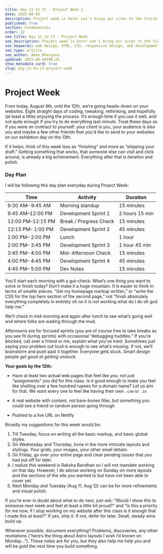 ```yaml
---
title: Day 11 to 17 - Project Week 🚀
date: 2025-08-03
description: Project week is here! Let's bring our sites to the finish line
published: true
section: Fundamentals
order: 12
seo_title: Day 11 to 17 - Project Week
seo_description: Project week is here! Let's bring our sites to the finish line
seo_keywords: web design, HTML, CSS, responsive design, web development course, portfolio website
seo_type: article
seo_author: Aman Bhargava
updated: 2025-08-04T00:25
show_metadata_card: true
slug: day-11-to-17-project-week
---
```

# Project Week

From today, August 4th, until the 12th, we’re going heads-down on your websites. Eight straight days of coding, tweaking, rethinking, and hopefully (at least a little) enjoying the process. It’s enough time if you use it well, and not quite enough if you try to do everything last-minute. Treat these days as if you were on contract to yourself: your client is you, your audience is also you and maybe a few other friends that you'd like to send to your websites on our exhibition day on the 13th.

If it helps, think of this week less as “finishing” and more as “shipping your draft.” Getting something that _works_, that someone else can visit and click around, is already a big achievement. Everything after that is iteration and polish.

### Day Plan

I will be following this day plan everyday during Project Week:

| Time              | Activity               | Duration       |
| ----------------- | ---------------------- | -------------- |
| 9:30 AM– 9:45 AM  | Morning standup        | 15 minutes     |
| 9:45 AM–12:00 PM  | Development Sprint 1   | 2 hours 15 min |
| 12:00 PM–12:15 PM | Break / Progress Check | 15 minutes     |
| 12:15 PM– 1:00 PM | Development Sprint 2   | 45 minutes     |
| 1:00 PM– 2:00 PM  | Lunch                  | 1 hour         |
| 2:00 PM– 3:45 PM  | Development Sprint 3   | 1 hour 45 min  |
| 3:45 PM– 4:00 PM  | Mid-Afternoon Check    | 15 minutes     |
| 4:00 PM– 4:45 PM  | Development Sprint 4   | 45 minutes     |
| 4:45 PM– 5:00 PM  | Dev Notes              | 15 minutes     |

You’ll start each morning with a gut-check: What’s one thing you want to solve or finish today? Don’t make it a huge mountain. It is easier to think in terms of smaller pieces. “Get my homepage markup written,” or “write the CSS for the top hero section of the second page,” not “finish absolutely everything completely in entirety oh no it is not working what do I do oh god help me.”

We’ll check in mid-morning and again after lunch to see what’s going well and where folks are wading through the mud.

Afternoons are for focused sprints (you are of course free to take breaks as you see fit during sprints) with occasional “debugging huddles.” If you’re blocked, call over a friend or me, explain what you’ve tried. Sometimes just saying your problem out loud is enough to see what’s missing. If not, we’ll brainstorm and push past it together. Everyone gets stuck. Smart design people _get good at getting unstuck_.

**Your goals by the 12th:**

- Have at least two actual web pages that feel like you, not just “assignments" you did for this class. Is it good enough to make you feel like shelling over a few hundred rupees for a domain name? Let us aim for that. We want every one to feel like having their own `.com` or `.in`

- A real website with content, not bare-bones filler, but something you could see a friend or random person going through

- Pushed to a live URL on Netlify

Broadly my suggestions for this week would be:

1. Till Tuesday, focus on writing all the basic markup, and basic global styles.
2. On Wednesday and Thursday, hone in the more intricate layouts and stylings. Your grids, your images, your other small details.
3. On Friday, go over your entire page and clear pending issues that you had put off for later.
4. I realize this weekend is Raksha Bandhan so I will not mandate working on that day. However, I do advise working on Sunday on more layouts and the sections of the site you wanted to but have not been able to cover yet.
5. Next Monday and Tuesday (Aug 11, Aug 12) can be for more refinements and visual polish.

If you’re ever in doubt about what to do next, just ask: “Would I show this to someone next week and feel at least a little bit proud?” and "Is this a priority for me now, if I stop working on my website after this class is it enough that I made this at least?" If yes, ship it. If not, defer for later. Small, steady wins build up.

Whenever possible, document everything!! Problems, discoveries, any other revelations (“here’s the thing about Astro layouts I wish I’d known on Monday...”). These notes are for you, but they also help me help you and will be gold the next time you build something.
